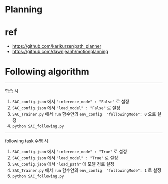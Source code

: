 # Planning
# ref
- https://github.com/karlkurzer/path_planner
- https://github.com/dawnjeanh/motionplanning




# Following algorithm

--- 

학습 시
1. `SAC_config.json` 에서 `"inference_mode" : "False"` 로 설정
2. `SAC_config.json` 에서 `"load_model" : "False"` 로 설정
3. `SAC_Trainer.py` 에서 `run` 함수안의 `env_config  "followingMode": 0` 으로 설정
4. `python SAC_following.py`

---

following task 수행 시
1. `SAC_config.json` 에서 `"inference_mode" : "True"` 로 설정
2. `SAC_config.json` 에서 `"load_model" : "True"` 로 설정
3. `SAC_config.json` 에서 `"load_path"` 에 모델 경로 설정
4. `SAC_Trainer.py` 에서 `run` 함수안의 `env_config  "followingMode": 1` 로 설정 
5. `python SAC_following.py`


